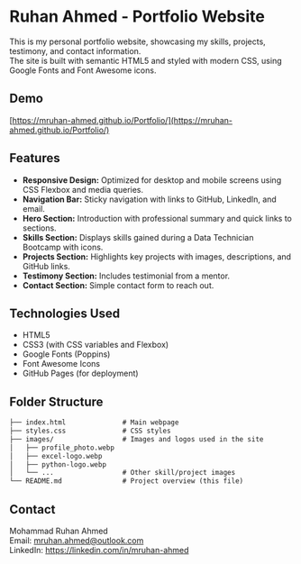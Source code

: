 # Ruhan Ahmed - Portfolio Website

This is my personal portfolio website, showcasing my skills, projects, testimony, and contact information. \
The site is built with semantic HTML5 and styled with modern CSS, using Google Fonts and Font Awesome icons.

## Demo

[https://mruhan-ahmed.github.io/Portfolio/](https://mruhan-ahmed.github.io/Portfolio/)

## Features

- **Responsive Design:** Optimized for desktop and mobile screens using CSS Flexbox and media queries.
- **Navigation Bar:** Sticky navigation with links to GitHub, LinkedIn, and email.
- **Hero Section:** Introduction with professional summary and quick links to sections.
- **Skills Section:** Displays skills gained during a Data Technician Bootcamp with icons.
- **Projects Section:** Highlights key projects with images, descriptions, and GitHub links.
- **Testimony Section:** Includes testimonial from a mentor.
- **Contact Section:** Simple contact form to reach out.

## Technologies Used

- HTML5
- CSS3 (with CSS variables and Flexbox)
- Google Fonts (Poppins)
- Font Awesome Icons
- GitHub Pages (for deployment)

## Folder Structure

```markdown
├── index.html              # Main webpage
├── styles.css              # CSS styles
├── images/                 # Images and logos used in the site
│   ├── profile_photo.webp
│   ├── excel-logo.webp
│   ├── python-logo.webp
│   └── ...                 # Other skill/project images
└── README.md               # Project overview (this file)
```

## Contact
Mohammad Ruhan Ahmed \
Email: mruhan.ahmed@outlook.com \
LinkedIn: https://linkedin.com/in/mruhan-ahmed
